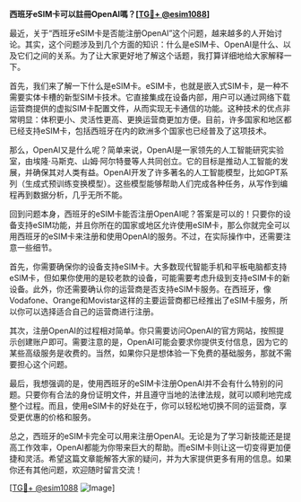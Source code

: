 **西班牙eSIM卡可以註冊OpenAI嗎？[[TG💪+ @esim1088](https://t.me/s/esim1088)]**

最近，关于“西班牙eSIM卡是否能注册OpenAI”这个问题，越来越多的人开始讨论。其实，这个问题涉及到几个方面的知识：什么是eSIM卡、OpenAI是什么、以及它们之间的关系。为了让大家更好地了解这个话题，我打算详细地给大家解释一下。

首先，我们来了解一下什么是eSIM卡。eSIM卡，也就是嵌入式SIM卡，是一种不需要实体卡槽的新型SIM卡技术。它直接集成在设备内部，用户可以通过网络下载运营商提供的虚拟SIM卡配置文件，从而实现无卡通信的功能。这种技术的优点非常明显：体积更小、灵活性更高、更换运营商更加方便。目前，许多国家和地区都已经支持eSIM卡，包括西班牙在内的欧洲多个国家也已经普及了这项技术。

那么，OpenAI又是什么呢？简单来说，OpenAI是一家领先的人工智能研究实验室，由埃隆·马斯克、山姆·阿尔特曼等人共同创立。它的目标是推动人工智能的发展，并确保其对人类有益。OpenAI开发了许多著名的人工智能模型，比如GPT系列（生成式预训练变换模型）。这些模型能够帮助人们完成各种任务，从写作到编程再到数据分析，几乎无所不能。

回到问题本身，西班牙的eSIM卡能否注册OpenAI呢？答案是可以的！只要你的设备支持eSIM功能，并且你所在的国家或地区允许使用eSIM卡，那么你就完全可以用西班牙的eSIM卡来注册和使用OpenAI的服务。不过，在实际操作中，还需要注意一些细节。

首先，你需要确保你的设备支持eSIM卡。大多数现代智能手机和平板电脑都支持eSIM卡，但如果你使用的是较老款的设备，可能需要考虑升级到支持eSIM卡的新设备。此外，你还需要确认你的运营商是否支持eSIM卡服务。在西班牙，像Vodafone、Orange和Movistar这样的主要运营商都已经推出了eSIM卡服务，所以你可以选择适合自己的运营商进行注册。

其次，注册OpenAI的过程相对简单。你只需要访问OpenAI的官方网站，按照提示创建账户即可。需要注意的是，OpenAI可能会要求你提供支付信息，因为它的某些高级服务是收费的。当然，如果你只是想体验一下免费的基础服务，那就不需要担心这个问题。

最后，我想强调的是，使用西班牙的eSIM卡注册OpenAI并不会有什么特别的问题。只要你有合法的身份证明文件，并且遵守当地的法律法规，就可以顺利地完成整个过程。而且，使用eSIM卡的好处在于，你可以轻松地切换不同的运营商，享受更优惠的价格和服务。

总之，西班牙的eSIM卡完全可以用来注册OpenAI。无论是为了学习新技能还是提高工作效率，OpenAI都能为你带来巨大的帮助。而eSIM卡则让这一切变得更加便捷和灵活。希望这篇文章能解答大家的疑问，并为大家提供更多有用的信息。如果你还有其他问题，欢迎随时留言交流！

[[TG💪+ @esim1088](https://t.me/s/esim1088) ![Image](https://i.postimg.cc/4NQfJmqS/Snipaste-2025-05-13-00-14-12.png)]